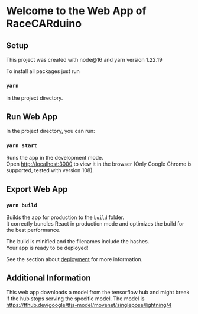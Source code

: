 # Welcome to the Web App of RaceCARduino

## Setup

This project was created with node@16 and yarn version 1.22.19

To install all packages just run

### `yarn`

in the project directory.

## Run Web App

In the project directory, you can run:

### `yarn start`

Runs the app in the development mode.\
Open [http://localhost:3000](http://localhost:3000) to view it in the browser (Only Google Chrome is supported, tested with version 108).

## Export Web App

### `yarn build`

Builds the app for production to the `build` folder.\
It correctly bundles React in production mode and optimizes the build for the best performance.

The build is minified and the filenames include the hashes.\
Your app is ready to be deployed!

See the section about [deployment](https://facebook.github.io/create-react-app/docs/deployment) for more information.

## Additional Information

This web app downloads a model from the tensorflow hub and might break if the hub stops serving the specific model. The model is https://tfhub.dev/google/tfjs-model/movenet/singlepose/lightning/4
